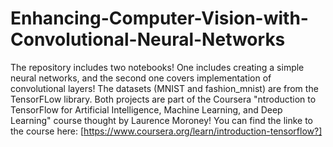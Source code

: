 # Enhancing-Computer-Vision-with-Convolutional-Neural-Networks
The repository includes two notebooks! One includes creating a simple neural networks, and the second one covers implementation of convolutional layers!
The datasets (MNIST and fashion_mnist) are from the TensorFLow library.
Both projects are part of the Coursera "ntroduction to TensorFlow for Artificial Intelligence, Machine Learning, and Deep Learning" course thought by Laurence Moroney! 
You can find the linke to the course here: [https://www.coursera.org/learn/introduction-tensorflow?]

